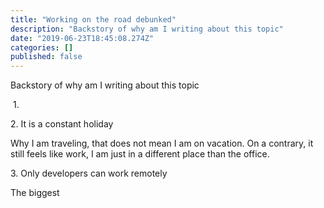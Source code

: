 ```yaml
---
title: "Working on the road debunked"
description: "Backstory of why am I writing about this topic"
date: "2019-06-23T18:45:08.274Z"
categories: []
published: false
---
```


Backstory of why am I writing about this topic

 1. 

2\. It is a constant holiday

Why I am traveling, that does not mean I am on vacation. On a contrary, it still feels like work, I am just in a different place than the office.

3\. Only developers can work remotely

The biggest
